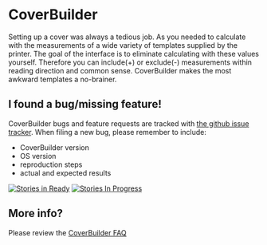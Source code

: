 CoverBuilder
============

Setting up a cover was always a tedious job. As you needed to calculate with the measurements of a wide variety of templates supplied by the printer. The goal of the interface is to eliminate calculating with these values yourself. Therefore you can include(+) or exclude(-) measurements within reading direction and common sense. CoverBuilder makes the most awkward templates a no-brainer.


I found a bug/missing feature!
------------------------------

CoverBuilder bugs and feature requests are tracked with [the github issue tracker](https://github.com/GitBruno/CoverBuilder/issues).
When filing a new bug, please remember to include:

* CoverBuilder version
* OS version
* reproduction steps
* actual and expected results

[![Stories in Ready](https://badge.waffle.io/GitBruno/CoverBuilder.png?label=ready&title=Ready)](https://waffle.io/GitBruno/CoverBuilder)
[![Stories In Progress](https://badge.waffle.io/GitBruno/CoverBuilder.png?label=in%20progress&title=In%20Progress)](https://waffle.io/GitBruno/CoverBuilder)


More info?
---------

Please review the [CoverBuilder FAQ](http://coverbuilder.brunoherfst.com/faq/)
